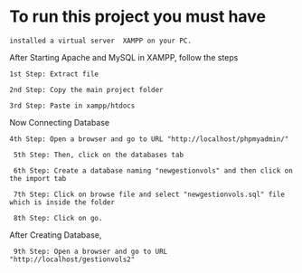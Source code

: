 
# To run this project you must have
```
installed a virtual server  XAMPP on your PC.
 ```
After Starting Apache and MySQL in XAMPP, follow the  steps
```
1st Step: Extract file

2nd Step: Copy the main project folder

3rd Step: Paste in xampp/htdocs
```

Now Connecting Database
```
4th Step: Open a browser and go to URL "http://localhost/phpmyadmin/"
 
 5th Step: Then, click on the databases tab
 
 6th Step: Create a database naming "newgestionvols" and then click on the import tab
 
 7th Step: Click on browse file and select "newgestionvols.sql" file which is inside the folder
 
 8th Step: Click on go.
 ```

After Creating Database,
```
 9th Step: Open a browser and go to URL "http://localhost/gestionvols2"
 ```
